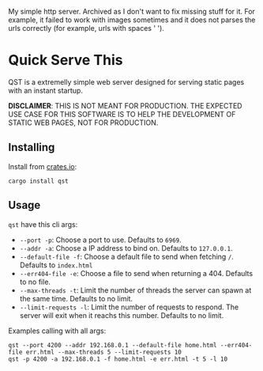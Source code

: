 My simple http server. Archived as I don't want to fix missing stuff for it. For
example, it failed to work with images sometimes and it does not parses the urls
correctly (for example, urls with spaces ' ').

# Quick Serve This

QST is a extremelly simple web server designed for serving static pages with an
instant startup.

**DISCLAIMER**: THIS IS NOT MEANT FOR PRODUCTION. THE EXPECTED USE CASE FOR THIS
SOFTWARE IS TO HELP THE DEVELOPMENT OF STATIC WEB PAGES, NOT FOR PRODUCTION.

## Installing

Install from [crates.io](https://crates.io/crates/qst):

`cargo install qst`

## Usage

`qst` have this cli args:

- `--port -p`: Choose a port to use. Defaults to `6969`.  
- `--addr -a`: Choose a IP address to bind on. Defaults to `127.0.0.1`.  
- `--default-file -f`: Choose a default file to send when fetching `/`. Defaults to
  `index.html`  
- `--err404-file -e`: Choose a file to send when returning a 404. Defaults to no
  file.  
- `--max-threads -t`: Limit the number of threads the server can spawn at the same
  time. Defaults to no limit.  
- `--limit-requests -l`: Limit the number of requests to respond. The server will
  exit when it reachs this number. Defaults to no limit.  

Examples calling with all args:

`qst --port 4200 --addr 192.168.0.1 --default-file home.html --err404-file err.html --max-threads 5 --limit-requests 10`  
`qst -p 4200 -a 192.168.0.1 -f home.html -e err.html -t 5 -l 10`  
